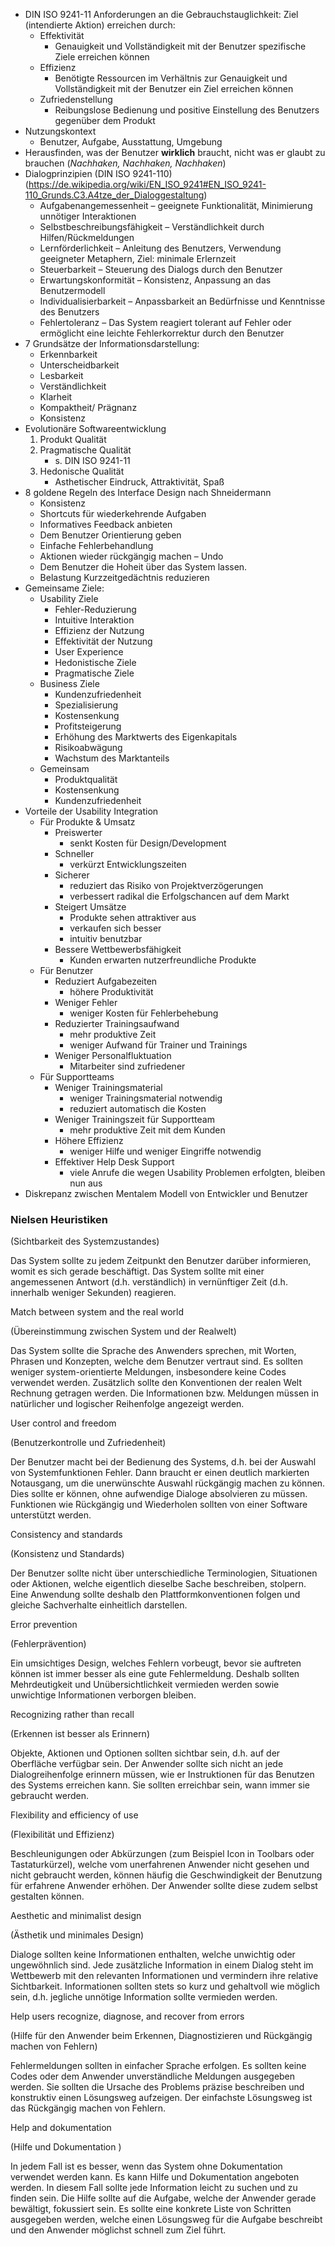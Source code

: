 - DIN ISO 9241-11 Anforderungen an die Gebrauchstauglichkeit: Ziel (intendierte Aktion) erreichen durch:
    - Effektivität
        - Genauigkeit und Vollständigkeit mit der Benutzer spezifische Ziele erreichen können
    - Effizienz
        - Benötigte Ressourcen im Verhältnis zur Genauigkeit und Vollständigkeit mit der Benutzer ein Ziel erreichen können
    - Zufriedenstellung
        - Reibungslose Bedienung und positive Einstellung des Benutzers gegenüber dem Produkt
- Nutzungskontext
    - Benutzer, Aufgabe, Ausstattung, Umgebung
- Herausfinden, was der Benutzer **wirklich** braucht, nicht was er glaubt zu brauchen (*Nachhaken, Nachhaken, Nachhaken*)
- Dialogprinzipien (DIN ISO 9241-110) (https://de.wikipedia.org/wiki/EN_ISO_9241#EN_ISO_9241-110_Grunds.C3.A4tze_der_Dialoggestaltung)
    - Aufgabenangemessenheit – geeignete Funktionalität, Minimierung unnötiger Interaktionen
    - Selbstbeschreibungsfähigkeit – Verständlichkeit durch Hilfen/Rückmeldungen
    - Lernförderlichkeit – Anleitung des Benutzers, Verwendung geeigneter Metaphern, Ziel: minimale Erlernzeit
    - Steuerbarkeit – Steuerung des Dialogs durch den Benutzer
    - Erwartungskonformität – Konsistenz, Anpassung an das Benutzermodell
    - Individualisierbarkeit – Anpassbarkeit an Bedürfnisse und Kenntnisse des Benutzers
    - Fehlertoleranz – Das System reagiert tolerant auf Fehler oder ermöglicht eine leichte Fehlerkorrektur durch den Benutzer
- 7 Grundsätze der Informationsdarstellung:
    - Erkennbarkeit
    - Unterscheidbarkeit
    - Lesbarkeit
    - Verständlichkeit
    - Klarheit
    - Kompaktheit/ Prägnanz
    - Konsistenz
- Evolutionäre Softwareentwicklung
    1. Produkt Qualität
    2. Pragmatische Qualität
        - s. DIN ISO 9241-11
    3. Hedonische Qualität
        - Asthetischer Eindruck, Attraktivität, Spaß
- 8 goldene Regeln des Interface Design nach Shneidermann
    - Konsistenz
    - Shortcuts für wiederkehrende Aufgaben
    - Informatives Feedback anbieten
    - Dem Benutzer Orientierung geben
    - Einfache Fehlerbehandlung
    - Aktionen wieder rückgängig machen – Undo
    - Dem Benutzer die Hoheit über das System lassen.
    - Belastung Kurzzeitgedächtnis reduzieren
- Gemeinsame Ziele:
    - Usability Ziele
        - Fehler-Reduzierung
        - Intuitive Interaktion
        - Effizienz der Nutzung
        - Effektivität der Nutzung
        - User Experience
        - Hedonistische Ziele
        - Pragmatische Ziele
    - Business Ziele
        - Kundenzufriedenheit
        - Spezialisierung
        - Kostensenkung
        - Profitsteigerung
        - Erhöhung des Marktwerts des Eigenkapitals
        - Risikoabwägung
        - Wachstum des Marktanteils
    - Gemeinsam
        - Produktqualität
        - Kostensenkung
        - Kundenzufriedenheit
- Vorteile der Usability Integration
    - Für Produkte & Umsatz
        - Preiswerter
            - senkt Kosten für Design/Development
        - Schneller
            - verkürzt Entwicklungszeiten
        - Sicherer
            - reduziert das Risiko von Projektverzögerungen
            - verbessert radikal die Erfolgschancen auf dem Markt
        - Steigert Umsätze
            - Produkte sehen attraktiver aus
            - verkaufen sich besser
            - intuitiv benutzbar
        - Bessere Wettbewerbsfähigkeit
            - Kunden erwarten nutzerfreundliche Produkte
    - Für Benutzer
        - Reduziert Aufgabezeiten
            - höhere Produktivität
        - Weniger Fehler
            - weniger Kosten für Fehlerbehebung
        - Reduzierter Trainingsaufwand
            - mehr produktive Zeit
            - weniger Aufwand für Trainer und Trainings
        - Weniger Personalfluktuation
            - Mitarbeiter sind zufriedener
    - Für Supportteams
        - Weniger Trainingsmaterial
            - weniger Trainingsmaterial notwendig
            - reduziert automatisch die Kosten
        - Weniger Trainingszeit für Supportteam
            - mehr produktive Zeit mit dem Kunden
        - Höhere Effizienz
            - weniger Hilfe und weniger Eingriffe notwendig
        - Effektiver Help Desk Support
            - viele Anrufe die wegen Usability Problemen erfolgten, bleiben nun aus
- Diskrepanz zwischen Mentalem Modell von Entwickler und Benutzer


### Nielsen Heuristiken


(Sichtbarkeit des Systemzustandes)

 

Das System sollte zu jedem Zeitpunkt den Benutzer darüber informieren, womit es sich gerade beschäftigt. Das System sollte mit einer angemessenen Antwort (d.h. verständlich) in vernünftiger Zeit (d.h. innerhalb weniger Sekunden) reagieren.

 

Match between system and the real world

(Übereinstimmung zwischen System und der Realwelt)

 

Das System sollte die Sprache des Anwenders sprechen, mit Worten, Phrasen und Konzepten, welche dem Benutzer vertraut sind. Es sollten weniger system-orientierte Meldungen, insbesondere keine Codes verwendet werden. Zusätzlich sollte den Konventionen der realen Welt Rechnung getragen werden. Die Informationen bzw. Meldungen müssen in natürlicher und logischer Reihenfolge angezeigt werden.

 

User control and freedom

(Benutzerkontrolle und Zufriedenheit)

 

Der Benutzer macht bei der Bedienung des Systems, d.h. bei der Auswahl von Systemfunktionen Fehler. Dann braucht er einen deutlich markierten Notausgang, um die unerwünschte Auswahl rückgängig machen zu können. Dies sollte er können, ohne aufwendige Dialoge absolvieren zu müssen. Funktionen wie Rückgängig und Wiederholen sollten von einer Software unterstützt werden.

 

Consistency and standards

(Konsistenz und Standards)

 

Der Benutzer sollte nicht über unterschiedliche Terminologien, Situationen oder Aktionen, welche eigentlich dieselbe Sache beschreiben, stolpern. Eine Anwendung sollte deshalb den Plattformkonventionen folgen und gleiche Sachverhalte einheitlich darstellen.

 

Error prevention

(Fehlerprävention)

 

Ein umsichtiges Design, welches Fehlern vorbeugt, bevor sie auftreten können ist immer besser als eine gute Fehlermeldung. Deshalb sollten Mehrdeutigkeit und Unübersichtlichkeit vermieden werden sowie unwichtige Informationen verborgen bleiben.

 

Recognizing rather than recall

(Erkennen ist besser als Erinnern)

 

Objekte, Aktionen und Optionen sollten sichtbar sein, d.h. auf der Oberfläche verfügbar sein. Der Anwender sollte sich nicht an jede Dialogreihenfolge erinnern müssen, wie er Instruktionen für das Benutzen des Systems erreichen kann. Sie sollten erreichbar sein, wann immer sie gebraucht werden.

 

Flexibility and efficiency of use

(Flexibilität und Effizienz)

 

Beschleunigungen oder Abkürzungen (zum Beispiel Icon in Toolbars oder Tastaturkürzel), welche vom unerfahrenen Anwender nicht gesehen und nicht gebraucht werden, können häufig die Geschwindigkeit der Benutzung für erfahrene Anwender erhöhen. Der Anwender sollte diese zudem selbst gestalten können.

 

Aesthetic and minimalist design

(Ästhetik und minimales Design)

 

Dialoge sollten keine Informationen enthalten, welche unwichtig oder ungewöhnlich sind. Jede zusätzliche Information in einem Dialog steht im Wettbewerb mit den relevanten Informationen und vermindern ihre relative Sichtbarkeit. Informationen sollten stets so kurz und gehaltvoll wie möglich sein, d.h. jegliche unnötige Information sollte vermieden werden.

 

Help users recognize, diagnose, and recover from errors

(Hilfe für den Anwender beim Erkennen, Diagnostizieren und Rückgängig machen von Fehlern)

 

Fehlermeldungen sollten in einfacher Sprache erfolgen. Es sollten keine Codes oder dem Anwender unverständliche Meldungen ausgegeben werden. Sie sollten die Ursache des Problems präzise beschreiben und konstruktiv einen Lösungsweg aufzeigen. Der einfachste Lösungsweg ist das Rückgängig machen von Fehlern.

 

Help and dokumentation

(Hilfe und Dokumentation )

 

In jedem Fall ist es besser, wenn das System ohne Dokumentation verwendet werden kann. Es kann Hilfe und Dokumentation angeboten werden. In diesem Fall sollte jede Information leicht zu suchen und zu finden sein. Die Hilfe sollte auf die Aufgabe, welche der Anwender gerade bewältigt, fokussiert sein. Es sollte eine konkrete Liste von Schritten ausgegeben werden, welche einen Lösungsweg für die Aufgabe beschreibt und den Anwender möglichst schnell zum Ziel führt.

 
